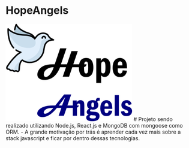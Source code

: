# HopeAngels
<img src = "./frontend/design/src/images/logomarca.png" />
# Projeto sendo realizado utilizando Node.js, React.js e MongoDB com mongoose como ORM.
- A grande motivação por trás é aprender cada vez mais sobre a stack javascript e ficar por dentro dessas tecnologias.

